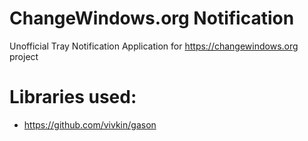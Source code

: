 # ChangeWindows.org Notification

Unofficial Tray Notification Application for https://changewindows.org project


# Libraries used:
* https://github.com/vivkin/gason
